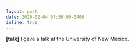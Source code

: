 ```yaml
---
layout: post
date: 2020-02-04 07:59:00-0400
inline: true
---
```


**[talk]** I gave a talk at the University of New Mexico.
